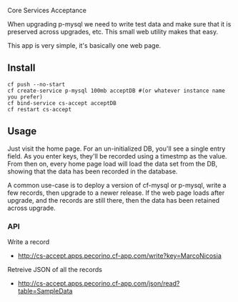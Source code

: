 Core Services Acceptance

When upgrading p-mysql we need to write test data and make sure that it is preserved across upgrades, etc. This small web utility makes that easy.

This app is very simple, it's basically one web page.

## Install

```
cf push --no-start
cf create-service p-mysql 100mb acceptDB #(or whatever instance name you prefer)
cf bind-service cs-accept acceptDB
cf restart cs-accept
```
## Usage

Just visit the home page. For an un-initialized DB, you'll see a single entry field. As you enter keys, they'll be recorded using a timestmp as the value. From then on, every home page load will load the data set from the DB, showing that the data has been recorded in the database.

A common use-case is to deploy a version of cf-mysql or p-mysql, write a few records, then upgrade to a newer release. If the web page loads after upgrade, and the records are still there, then the data has been retained across upgrade.

### API

Write a record
- http://cs-accept.apps.pecorino.cf-app.com/write?key=MarcoNicosia

Retreive JSON of all the records
- http://cs-accept.apps.pecorino.cf-app.com/json/read?table=SampleData
